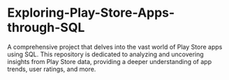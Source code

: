 # Exploring-Play-Store-Apps-through-SQL
A comprehensive project that delves into the vast world of Play Store apps using SQL. This repository is dedicated to analyzing and uncovering insights from Play Store data, providing a deeper understanding of app trends, user ratings, and more.
